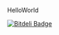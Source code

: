HelloWorld


[![Bitdeli Badge](https://d2weczhvl823v0.cloudfront.net/yogeshjain999/helloworld/trend.png)](https://bitdeli.com/free "Bitdeli Badge")

